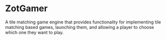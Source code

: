 # ZotGamer

A tile matching game engine that provides functionality for implementing tile matching based games, launching them, and allowing a player to choose which one they want to play.
